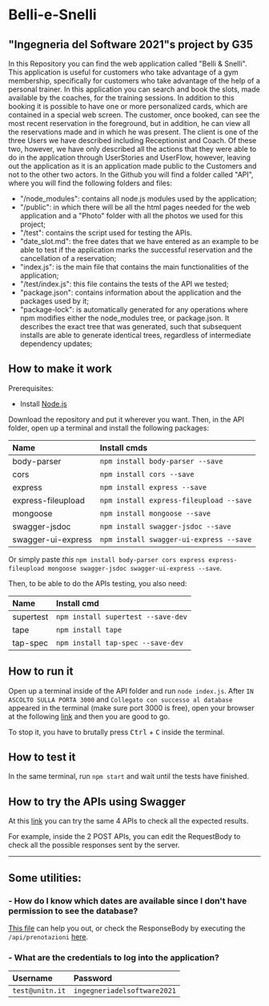# **Belli-e-Snelli**
## **"Ingegneria del Software 2021"s project by G35**
In this Repository you can find the web application called "Belli & Snelli". This application is useful for customers who take advantage of a gym membership, specifically for customers who take advantage of the help of a personal trainer. In this application you can search and book the slots, made available by the coaches, for the training sessions. In addition to this booking it is possible to have one or more personalized cards, which are contained in a special web screen. The customer, once booked, can see the most recent reservation in the foreground, but in addition, he can view all the reservations made and in which he was present. The client is one of the three Users we have described including Receptionist and Coach. Of these two, however, we have only described all the actions that they were able to do in the application through UserStories and UserFlow, however, leaving out the application as it is an application made public to the Customers and not to the other two actors. In the Github you will find a folder called "API", where you will find the following folders and files:

- "/node_modules": contains all node.js modules used by the application;
- "/public": in which there will be all the html pages needed for the web application and a "Photo" folder with all the photos we used for this project;
- "/test": contains the script used for testing the APIs.
- "date_slot.md": the free dates that we have entered as an example to be able to test if the application marks the successful reservation and the cancellation of a reservation;
- "index.js": is the main file that contains the main functionalities of the application;
- "/test/index.js": this file contains the tests of the API we tested;
- "package.json": contains information about the application and the packages used by it;
- "package-lock": is automatically generated for any operations where npm modifies either the node_modules tree, or package.json. It describes the exact tree that was generated, such that subsequent installs are able to generate identical trees, regardless of intermediate dependency updates;

## **How to make it work**
Prerequisites:
- Install [Node.js](https://nodejs.org/it/)

Download the repository and put it wherever you want. Then, in the API folder, open up a terminal and install the following packages:

Name | Install cmds
:--- | :---
body-parser | `npm install body-parser --save`
cors | `npm install cors --save`
express | `npm install express --save`
express-fileupload | `npm install express-fileupload --save`
mongoose | `npm install mongoose --save`
swagger-jsdoc | `npm install swagger-jsdoc --save`
swagger-ui-express | `npm install swagger-ui-express --save`

Or simply paste *this* `npm install body-parser cors express express-fileupload mongoose swagger-jsdoc swagger-ui-express --save`.

Then, to be able to do the APIs testing, you also need:

Name | Install cmd
:--- | :---
supertest | `npm install supertest --save-dev`
tape | `npm install tape`
tap-spec | `npm install tap-spec --save-dev`

## **How to run it**
Open up a terminal inside of the API folder and run `node index.js`. After `IN ASCOLTO SULLA PORTA 3000` and `Collegato con successo al database` appeared in the terminal (make sure port 3000 is free), open your browser at the following [link](http://localhost:3000/) and then you are good to go.

To stop it, you have to brutally press <kbd>Ctrl</kbd> + <kbd>C</kbd> inside the terminal.

## **How to test it**
In the same terminal, run `npm start` and wait until the tests have finished.

## **How to try the APIs using Swagger**
At this [link](http://localhost:3000/api-docs/) you can try the same 4 APIs to check all the expected results. 

For example, inside the 2 POST APIs, you can edit the RequestBody to check all the possible responses sent by the server.

---

## **Some utilities:**

### **- How do I know which dates are available since I don't have permission to see the database?**
[This file](https://github.com/pierofontanive/Belli-e-Snelli/blob/main/date_slot.md) can help you out, or check the ResponseBody by executing the `/api/prenotazioni` [here](http://localhost:3000/api-docs/#/API/get_api_prenotazioni).

### **- What are the credentials to log into the application?**

Username | Password
:--- | :---
`test@unitn.it` | `ingegneriadelsoftware2021`
